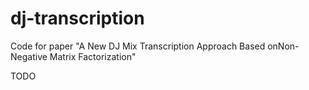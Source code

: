 # dj-transcription

Code for paper "A New DJ Mix Transcription Approach Based onNon-Negative Matrix Factorization"

TODO
